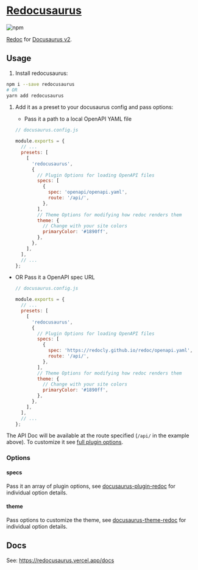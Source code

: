 # [Redocusaurus](https://redocusaurus.vercel.app/)

![npm](https://img.shields.io/npm/v/redocusaurus?style=flat-square)

[Redoc](https://github.com/redocly/redoc) for [Docusaurus v2](https://v2.docusaurus.io/).

## Usage

1. Install redocusaurus:

  ```sh
  npm i --save redocusaurus
  # OR
  yarn add redocusaurus
  ```

1. Add it as a preset to your docusaurus config and pass options:

   - Pass it a path to a local OpenAPI YAML file

    ```js
    // docusaurus.config.js

    module.exports = {
      // ...
      presets: [
        [
          'redocusaurus',
          {
            // Plugin Options for loading OpenAPI files
            specs: [
              {
                spec: 'openapi/openapi.yaml',
                route: '/api/',
              },
            ],
            // Theme Options for modifying how redoc renders them
            theme: {
              // Change with your site colors
              primaryColor: '#1890ff',
            },
          },
        ],
      ],
      // ...
    };
    ```

- OR Pass it a OpenAPI spec URL

    ```js
    // docusaurus.config.js

    module.exports = {
      // ...
      presets: [
        [
          'redocusaurus',
          {
            // Plugin Options for loading OpenAPI files
            specs: [
              {
                spec: 'https://redocly.github.io/redoc/openapi.yaml',
                route: '/api/',
              },
            ],
            // Theme Options for modifying how redoc renders them
            theme: {
              // Change with your site colors
              primaryColor: '#1890ff',
            },
          },
        ],
      ],
      // ...
    };
    ```

The API Doc will be available at the route specified (`/api/` in the example above). To customize it see [full plugin options](https://redocusaurus.vercel.app/docs/getting-started/plugin-options).

### Options

#### specs

Pass it an array of plugin options, see [docusaurus-plugin-redoc](https://redocusaurus.vercel.app/docs/getting-started/plugin-options) for individual option details.

#### theme

Pass options to customize the theme, see [docusaurus-theme-redoc](https://redocusaurus.vercel.app/docs/getting-started/theme-options) for individual option details.

## Docs

See: <https://redocusaurus.vercel.app/docs>
